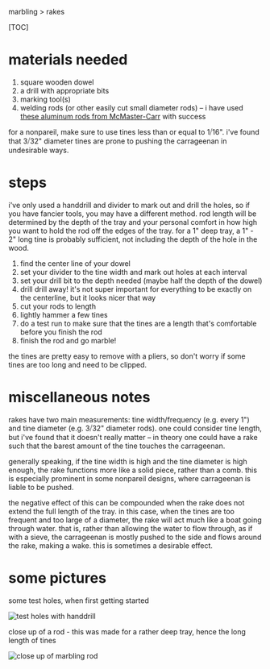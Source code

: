marbling > rakes

[TOC]

# materials needed

1. square wooden dowel
2. a drill with appropriate bits
3. marking tool(s)
4. welding rods (or other easily cut small diameter rods) – i have used [these aluminum rods from McMaster-Carr](https://www.mcmaster.com/catalog-128%2f3735/) with success

for a nonpareil, make sure to use tines less than or equal to 1⧸16". i've found that 3⧸32" diameter tines are prone to pushing the carrageenan in undesirable ways.

# steps

i've only used a handdrill and divider to mark out and drill the holes, so if you have fancier tools, you may have a different method. rod length will be determined by the depth of the tray and your personal comfort in how high you want to hold the rod off the edges of the tray. for a 1" deep tray, a 1" - 2" long tine is probably sufficient, not including the depth of the hole in the wood.

1. find the center line of your dowel
2. set your divider to the tine width and mark out holes at each interval
3. set your drill bit to the depth needed (maybe half the depth of the dowel)
4. drill drill away! it's not super important for everything to be exactly on the centerline, but it looks nicer that way
5. cut your rods to length
6. lightly hammer a few tines
7. do a test run to make sure that the tines are a length that's comfortable before you finish the rod
8. finish the rod and go marble!

the tines are pretty easy to remove with a pliers, so don't worry if some tines are too long and need to be clipped.

# miscellaneous notes

rakes have two main measurements: tine width/frequency (e.g. every 1") and tine diameter (e.g. 3⧸32" diameter rods). one could consider tine length, but i've found that it doesn't really matter – in theory one could have a rake such that the barest amount of the tine touches the carrageenan.

generally speaking, if the tine width is high and the tine diameter is high enough, the rake functions more like a solid piece, rather than a comb. this is especially prominent in some nonpareil designs, where carrageenan is liable to be pushed.

the negative effect of this can be compounded when the rake does not extend the full length of the tray. in this case, when the tines are too frequent and too large of a diameter, the rake will act much like a boat going through water. that is, rather than allowing the water to flow through, as if with a sieve, the carrageenan is mostly pushed to the side and flows around the rake, making a wake. this is sometimes a desirable effect.

# some pictures

some test holes, when first getting started

![test holes with handdrill](/images/rake_handdrill.jpg)

close up of a rod - this was made for a rather deep tray, hence the long length of tines

![close up of marbling rod](/images/rake_closeup.jpg)